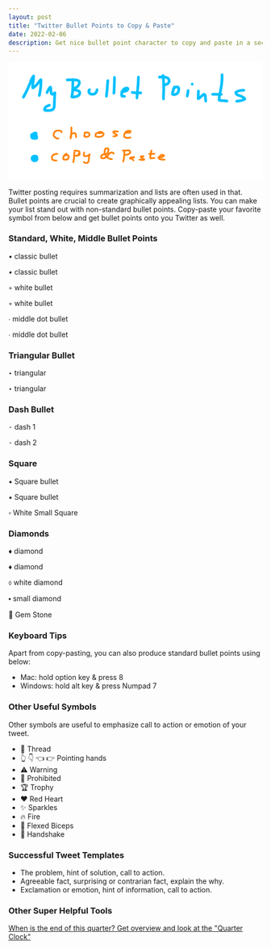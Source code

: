```yaml
---
layout: post
title: "Twitter Bullet Points to Copy & Paste"
date: 2022-02-06
description: Get nice bullet point character to copy and paste in a second.
---
```


![Twitter Bullet Points How To](/images/twitter-bullet-points.png)

Twitter posting requires summarization and lists are often used in that. 
Bullet points are crucial to create graphically appealing lists.
You can make your list stand out with non-standard bullet points.
Copy-paste your favorite symbol from below and get bullet points onto you Twitter as well.


### Standard, White, Middle Bullet Points

• classic bullet

• classic bullet

◦ white bullet

◦ white bullet

∙ middle dot bullet

∙ middle dot bullet


### Triangular Bullet
‣ triangular

‣ triangular


### Dash Bullet
⁃ dash 1

⁃ dash 2



### Square

▪ Square bullet

▪ Square bullet

▫️ White Small Square

### Diamonds

♦ diamond

♦ diamond

⬨ white diamond

⬩ small diamond 

💎 Gem Stone


### Keyboard Tips
Apart from copy-pasting, you can also produce standard bullet points using below:
- Mac: hold option key & press 8
- Windows: hold alt key & press Numpad 7

### Other Useful Symbols
Other symbols are useful to emphasize call to action or emotion of your tweet.

- 🧵 Thread
- 👆 👇 👈 👉 Pointing hands
- ⚠️ Warning
- 🚫 Prohibited
- 🏆 Trophy
- ❤️ Red Heart
- ✨  Sparkles
- 🔥 Fire
- 💪 Flexed Biceps
- 🤝 Handshake

### Successful Tweet Templates
- The problem, hint of solution, call to action.
- Agreeable fact, surprising or contrarian fact, explain the why.
- Exclamation or emotion, hint of information, call to action.

### Other Super Helpful Tools
[When is the end of this quarter? Get overview and look at the "Quarter Clock"](/when-is-the-end-of-current-quarter.html)